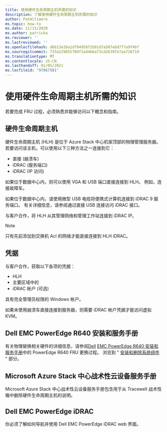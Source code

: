 ```yaml
---
title: 使用硬件生命周期主机所需的知识
description: 了解使用硬件生命周期主机所需的知识
author: PatAltimore
ms.topic: how-to
ms.date: 11/13/2020
ms.author: patricka
ms.reviewer: ''
ms.lastreviewed: ''
ms.openlocfilehash: d6b13e26a1df94958f2b91d7a587e6d7f7a9f4bf
ms.sourcegitcommit: 733a22985570df1ad466a73cd26397e7aa726719
ms.translationtype: MT
ms.contentlocale: zh-CN
ms.lasthandoff: 01/05/2021
ms.locfileid: "97867581"
---
```

# <a name="required-knowledge-for-working-with-the-hardware-lifecycle-host"></a>使用硬件生命周期主机所需的知识

若要完成 FRU 过程，必须熟悉并能够访问以下概念和指南。

## <a name="hardware-lifecycle-host"></a>硬件生命周期主机

硬件生命周期主机 (HLH) 是位于 Azure Stack 中心机架顶部的物理管理服务器。 若要访问该主机，可以使用以下三种方法之一连接到它：

* 直接 (崩溃车) 
* iDRAC (服务端口) 
* iDRAC (IP 访问) 

如果位于数据中心内，则可以使用 VGA 和 USB 端口直接连接到 HLH。 例如，连接故障车。

如果位于数据中心内，请使用微型 USB 电缆将便携式计算机连接到 iDRAC 9 服务端口。 有关详细信息，请参阅通过直接 USB 连接访问 iDRAC 接口。

与客户合作，将 HLH 从其管理网络和管理工作站连接到 iDRAC IP。

> [!NOTE]
> 只有先前添加到交换机 Acl 的网络才能直接连接到 HLH iDRAC。

## <a name="credentials"></a>凭据

与客户合作，获取以下各项的凭据：

* HLH
* 主要区域中的
* iDRAC 帐户 (可选) 

具有完全管理员权限的 Windows 帐户。

如果未使用崩溃车直接连接到服务器，则需要 iDRAC 帐户凭据才能访问虚拟 KVM。

## <a name="dell-emc-poweredge-r640-installation-and-service-manual"></a>Dell EMC PowerEdge R640 安装和服务手册

有关物理替换相关硬件的详细信息，请参阅[Dell](https://www.dell.com/support/manuals/us/en/04/poweredge-r640/per640_ism_pub/dell-emc-poweredge-r640-overview?guid=guid-f39be9ba-158c-45e3-b8b1-f07bb750d6d4) 
 [EMC PowerEdge R640 安装和服务手册](https://www.dell.com/support/manuals/us/en/04/poweredge-r640/per640_ism_pub/dell-emc-poweredge-r640-overview?guid=guid-f39be9ba-158c-45e3-b8b1-f07bb750d6d4)中的 PowerEdge R640 FRU 更换过程。
浏览到 " [安装和删除系统组件](https://www.dell.com/support/manuals/us/en/04/poweredge-r640/per640_ism_pub/installing-and-removing-system-components?guid=guid-5a5943c4-fe26-4faa-a10c-2afa4c1993ff&lang=en-us) " 部分。

## <a name="microsoft-azure-stack-hub-tactical-cloud-appliance-service-manual"></a>Microsoft Azure Stack 中心战术性云设备服务手册

Microsoft Azure Stack 中心战术性云设备服务手册包含用于从 Tracewell 战术性箱中删除硬件生命周期主机的说明。

## <a name="dell-emc-poweredge-idrac"></a>Dell EMC PowerEdge iDRAC

你必须了解如何导航并使用 Dell EMC PowerEdge iDRAC web 界面。

